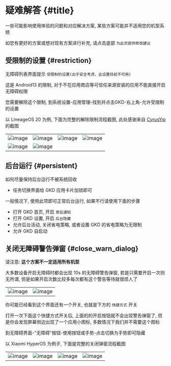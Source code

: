 # 疑难解答 {#title}

一些可能影响使用体验的问题和对应解决方案, 某些方案可能并不适用您的机型系统

如您有更好的方案或想对现有方案进行补充, 请点击底部 `为此页提供修改建议`

## 受限制的设置 {#restriction}

无障碍列表界面提示 `受限制的设置(出于安全考虑，此设置目前不可用)`

这是 Android13 的限制, 对于不在应用商店等可信任来源安装的应用不能直接开启无障碍权限

您需要解除这个限制, 到系统设置-应用管理-找到并点击GKD-右上角-允许受限制的设置

以 LineageOS 20 为例, 下面为完整的解除限制流程截图, 此处感谢来自 [CyrusYip](https://github.com/gkd-kit/docs/issues/2) 的截图

|                                         |                                         |                                         |                                         |
| --------------------------------------- | --------------------------------------- | --------------------------------------- | --------------------------------------- |
| ![image](https://a.gkd.li/png/0013.png) | ![image](https://a.gkd.li/png/0014.png) | ![image](https://a.gkd.li/png/0015.png) | ![image](https://a.gkd.li/png/0016.png) |
| ![image](https://a.gkd.li/png/0017.png) | ![image](https://a.gkd.li/png/0018.png) |                                         |                                         |

## 后台运行 {#persistent}

如何尽量保持后台运行不被系统回收

- 任务切换界面给 GKD 应用卡片加锁即可

一般情况下, 使用此项即可正常后台运行, 如果不行请使用下面的步骤

- 打开 GKD 首页, 开启 `常驻通知`
- 打开 GKD 设置, 开启 `后台隐藏`
- 允许后台活动, 关闭省电策略, 或者设置 GKD 的省电策略为无限制
- 允许 GKD 自启动

## 关闭无障碍警告弹窗 {#close_warn_dialog}

请注意: **这个方案不一定适用所有机型**

大多数设备开启无障碍时都会出现 10s 的无障碍警告弹窗, 若是只需要开启一次则无所谓, 但是如果开启次数比较多每次都有这个警告等待就很烦人了

|                                         |                                         |
| --------------------------------------- | --------------------------------------- |
| ![image](https://a.gkd.li/png/0004.png) | ![image](https://a.gkd.li/png/0005.png) |

你可能已经看到这个界面还有一个开关, 也就是下方的 `快捷方式` 开关

打开一次下面这个快捷方式开关后, 上面的的开启按钮就不会出现警告弹窗了, 但是你会发现屏幕侧边出现了一个应用小图标, 多数情况下我们并不需要这个图标

到无障碍界面-"无障碍"按钮-使用按钮或手势-点击切换为手势即可隐藏

以 Xiaomi HyperOS 为例子, 下面是完整的关闭弹窗流程截图

|                                         |                                         |                                         |                                         |
| --------------------------------------- | --------------------------------------- | --------------------------------------- | --------------------------------------- |
| ![image](https://a.gkd.li/png/0009.png) | ![image](https://a.gkd.li/png/0010.png) | ![image](https://a.gkd.li/png/0011.png) | ![image](https://a.gkd.li/png/0012.png) |
